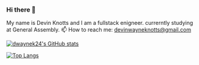 ### Hi there 👋
My name is Devin Knotts and I am a fullstack enigneer.
currerntly studying at General Assembly.
 📫 How to reach me: devinwayneknotts@gmail.com



[![dwaynek24's GitHub stats](https://github-readme-stats.vercel.app/api?username=dwaynek24)](https://github.com/yourUserName/github-readme-stats)

[![Top Langs](https://github-readme-stats.vercel.app/api/top-langs/?username=dwaynek24&layout=compact)](https://github.com/dwaynek24/github-readme-stats)





<!--
**dwaynek24/dwaynek24** is a ✨ _special_ ✨ repository because its `README.md` (this file) appears on your GitHub profile.

Here are some ideas to get you started:

- 🔭 I’m currently working on ...
- 🌱 I’m currently learning ...
- 👯 I’m looking to collaborate on ...
- 🤔 I’m looking for help with ...
- 💬 Ask me about ...
- 📫 How to reach me: ...
- 😄 Pronouns: ...
- ⚡ Fun fact: ...
-->
